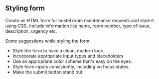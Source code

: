 ## Styling form
Create an HTML form for hostel room maintenance requests and style it using CSS. Include information like name, room number, type of issue, description, urgency etc.

Some suggestions while styling the form:

* Style the form to have a clean, modern look.
* Incorporate appropriate input types and placeholders
* Use an appropriate color scheme that's easy on the eyes.
* Style form inputs consistently, including on focus states.
* Make the submit button stand out.
